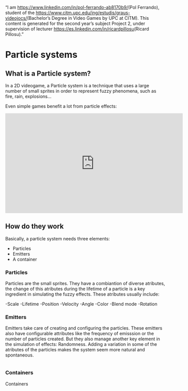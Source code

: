 
“I am <https://www.linkedin.com/in/pol-ferrando-ab8170b9/>(Pol Ferrando), student of the 
<https://www.citm.upc.edu/ing/estudis/graus-videojocs/>(Bachelor’s Degree in 
Video Games by UPC at CITM). This content is generated for the second year’s 
subject Project 2, under supervision of lecturer 
<https://es.linkedin.com/in/ricardpillosu>(Ricard Pillosu).”

# Particle systems

## What is a Particle system?

In a 2D videogame, a Particle system is a technique that uses a large number of small sprites in order to represent fuzzy phenomena, such as fire, rain, explosions...

Even simple games benefit a lot from particle effects:

<iframe width="560" height="315" src="https://www.youtube.com/watch?v=_RqebZ5weG4" frameborder="0" allow="autoplay; encrypted-media" allowfullscreen></iframe>

## How do they work

Basically, a particle system needs three elements:

- Particles
- Emitters
- A container

### Particles

Particles are the small sprites. They have a combiantion of diverse atributes, the change of this atributes during the lifetime of a particle is a key ingredient in simulating the fuzzy effects. These atributes usually include:

-Scale
-Lifetime
-Position
-Velocity
-Angle
-Color
-Blend mode
-Rotation

### Emitters

Emitters take care of creating and configuring the particles. These emitters also have configurable attributes like the frequency of emisssion or the number of particles created. But they also manage another key element in the simulation of effects: Randomness. Adding a variation in some of the atributes of the particles makes the system seem more natural and spontaneous.

![]()


### Containers

Containers 

